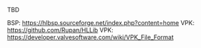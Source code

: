 ﻿TBD

BSP: https://hlbsp.sourceforge.net/index.php?content=home
VPK: https://github.com/Rupan/HLLib
VPK: https://developer.valvesoftware.com/wiki/VPK_File_Format